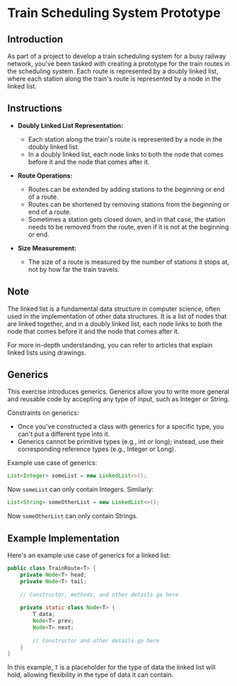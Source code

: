 # Train Scheduling System Prototype

## Introduction

As part of a project to develop a train scheduling system for a busy railway network, you've been tasked with creating a prototype for the train routes in the scheduling system. Each route is represented by a doubly linked list, where each station along the train's route is represented by a node in the linked list.

## Instructions

- **Doubly Linked List Representation:**
  - Each station along the train's route is represented by a node in the doubly linked list.
  - In a doubly linked list, each node links to both the node that comes before it and the node that comes after it.

- **Route Operations:**
  - Routes can be extended by adding stations to the beginning or end of a route.
  - Routes can be shortened by removing stations from the beginning or end of a route.
  - Sometimes a station gets closed down, and in that case, the station needs to be removed from the route, even if it is not at the beginning or end.

- **Size Measurement:**
  - The size of a route is measured by the number of stations it stops at, not by how far the train travels.

## Note

The linked list is a fundamental data structure in computer science, often used in the implementation of other data structures. It is a list of nodes that are linked together, and in a doubly linked list, each node links to both the node that comes before it and the node that comes after it.

For more in-depth understanding, you can refer to articles that explain linked lists using drawings.

## Generics

This exercise introduces generics. Generics allow you to write more general and reusable code by accepting any type of input, such as Integer or String.

Constraints on generics:
- Once you've constructed a class with generics for a specific type, you can't put a different type into it.
- Generics cannot be primitive types (e.g., int or long); instead, use their corresponding reference types (e.g., Integer or Long).

Example use case of generics:
```java
List<Integer> someList = new LinkedList<>();
```
Now `someList` can only contain Integers. Similarly:
```java
List<String> someOtherList = new LinkedList<>();
```
Now `someOtherList` can only contain Strings.

## Example Implementation

Here's an example use case of generics for a linked list:
```java
public class TrainRoute<T> {
    private Node<T> head;
    private Node<T> tail;
    
    // Constructor, methods, and other details go here
    
    private static class Node<T> {
        T data;
        Node<T> prev;
        Node<T> next;
        
        // Constructor and other details go here
    }
}
```

In this example, `T` is a placeholder for the type of data the linked list will hold, allowing flexibility in the type of data it can contain.